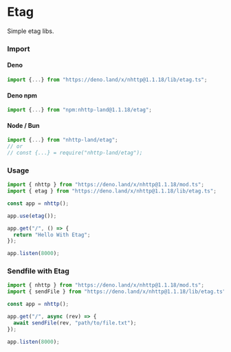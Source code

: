 # Etag
Simple etag libs.

### Import
#### Deno
```ts
import {...} from "https://deno.land/x/nhttp@1.1.18/lib/etag.ts";
```
#### Deno npm
```ts
import {...} from "npm:nhttp-land@1.1.18/etag";
```
#### Node / Bun
```ts
import {...} from "nhttp-land/etag";
// or
// const {...} = require("nhttp-land/etag");
```

### Usage
```ts
import { nhttp } from "https://deno.land/x/nhttp@1.1.18/mod.ts";
import { etag } from "https://deno.land/x/nhttp@1.1.18/lib/etag.ts";

const app = nhttp();

app.use(etag());

app.get("/", () => {
  return "Hello With Etag";
});

app.listen(8000);
```

### Sendfile with Etag
```ts
import { nhttp } from "https://deno.land/x/nhttp@1.1.18/mod.ts";
import { sendFile } from "https://deno.land/x/nhttp@1.1.18/lib/etag.ts";

const app = nhttp();

app.get("/", async (rev) => {
  await sendFile(rev, "path/to/file.txt");
});

app.listen(8000);
```
